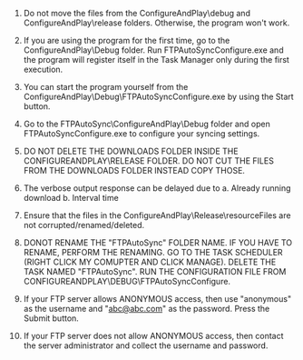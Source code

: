 1. Do not move the files from the ConfigureAndPlay\debug and ConfigureAndPlay\release folders. Otherwise, the program won't work.

2. If you are using the program for the first time, go to the ConfigureAndPlay\Debug folder. Run FTPAutoSyncConfigure.exe and the program will register itself in the Task Manager only during the first execution.

3. You can start the program yourself from the ConfigureAndPlay\Debug\FTPAutoSyncConfigure.exe by using the Start button.

4. Go to the FTPAutoSync\ConfigureAndPlay\Debug folder and open FTPAutoSyncConfigure.exe to configure your syncing settings.

5. DO NOT DELETE THE DOWNLOADS FOLDER INSIDE THE CONFIGUREANDPLAY\RELEASE FOLDER. DO NOT CUT THE FILES FROM THE DOWNLOADS FOLDER INSTEAD COPY THOSE.

6. The verbose output response can be delayed due to 
	a. Already running download
	b. Interval time

7. Ensure that the files in the ConfigureAndPlay\Release\resourceFiles are not corrupted/renamed/deleted.

8. DONOT RENAME THE "FTPAutoSync" FOLDER NAME. IF YOU HAVE TO RENAME, PERFORM THE RENAMING. GO TO THE TASK SCHEDULER (RIGHT CLICK MY COMUPTER AND CLICK MANAGE). DELETE THE TASK NAMED "FTPAutoSync". RUN THE CONFIGURATION FILE FROM CONFIGUREANDPLAY\DEBUG\FTPAutoSyncConfigure.

9. If your FTP server allows ANONYMOUS access, then use "anonymous" as the username and "abc@abc.com" as the password. Press the Submit button.

10. If your FTP server does not allow ANONYMOUS access, then contact the server administrator and collect the username and password.